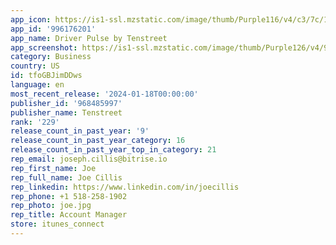 ```yaml
---
app_icon: https://is1-ssl.mzstatic.com/image/thumb/Purple116/v4/c3/7c/18/c37c18c9-c408-5025-795f-89ee51ab192b/AppIcon-0-0-1x_U007emarketing-0-7-0-85-220.png/1024x1024bb.png
app_id: '996176201'
app_name: Driver Pulse by Tenstreet
app_screenshot: https://is1-ssl.mzstatic.com/image/thumb/Purple126/v4/99/99/b6/9999b69c-8852-f206-c23c-5eb19dc02295/d12b3c2d-7abc-492a-a8e8-6e388ad1f90c_t.com_includes_login_html.php_uri_b_U003dpulse_100_U0026login_method_U003dpulse_app_last_ssn_dob_U0026hide_intro_U003dyes_U0028iPhone_12_Pro_U0029.png/1284x2778bb.png
category: Business
country: US
id: tfoGBJimDDws
language: en
most_recent_release: '2024-01-18T00:00:00'
publisher_id: '968485997'
publisher_name: Tenstreet
rank: '229'
release_count_in_past_year: '9'
release_count_in_past_year_category: 16
release_count_in_past_year_top_in_category: 21
rep_email: joseph.cillis@bitrise.io
rep_first_name: Joe
rep_full_name: Joe Cillis
rep_linkedin: https://www.linkedin.com/in/joecillis
rep_phone: +1 518-258-1902
rep_photo: joe.jpg
rep_title: Account Manager
store: itunes_connect
---
```

